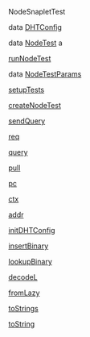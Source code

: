 NodeSnapletTest

data [DHTConfig](NodeSnapletTest.html#t:DHTConfig)

data [NodeTest](NodeSnapletTest.html#t:NodeTest) a

[runNodeTest](NodeSnapletTest.html#v:runNodeTest)

data [NodeTestParams](NodeSnapletTest.html#t:NodeTestParams)

[setupTests](NodeSnapletTest.html#v:setupTests)

[createNodeTest](NodeSnapletTest.html#v:createNodeTest)

[sendQuery](NodeSnapletTest.html#v:sendQuery)

[req](NodeSnapletTest.html#v:req)

[query](NodeSnapletTest.html#v:query)

[pull](NodeSnapletTest.html#v:pull)

[pc](NodeSnapletTest.html#v:pc)

[ctx](NodeSnapletTest.html#v:ctx)

[addr](NodeSnapletTest.html#v:addr)

[initDHTConfig](NodeSnapletTest.html#v:initDHTConfig)

[insertBinary](NodeSnapletTest.html#v:insertBinary)

[lookupBinary](NodeSnapletTest.html#v:lookupBinary)

[decodeL](NodeSnapletTest.html#v:decodeL)

[fromLazy](NodeSnapletTest.html#v:fromLazy)

[toStrings](NodeSnapletTest.html#v:toStrings)

[toString](NodeSnapletTest.html#v:toString)
